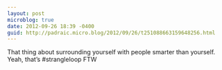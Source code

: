 ```yaml
---
layout: post
microblog: true
date: 2012-09-26 18:39 -0400
guid: http://padraic.micro.blog/2012/09/26/t251088663159648256.html
---
```

That thing about surrounding yourself with people smarter than yourself. Yeah, that’s #strangleloop FTW
